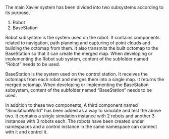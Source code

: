 The main Xavier system has been divided into two subsystems according to its purpose,

1. Robot
2. BaseStation

Robot subsystem is the system used on the robot. It contains components related to navigation, path planning and capturing of point clouds and building the octomap from them. It also transmits the built octomap to the BaseStation so that it can create the merged map. When developing or implementing the Robot sub system, content of the subfolder named “Robot” needs to be used.

BaseStation is the system used on the control station. It receives the octomaps from each  robot and merges them into a single map. It returns the merged octomap. When developing or implementing the BaseStation subsystem, content of the subfolder named “BaseStation” needs to be used.

In addition to these two components, A third component named “SimulationWorld” has been added as a way to simulate and test the above two. It contains a single simulation instance with 2 robots and another 3 instances with 3 robots each. The robots have been created under namespaces and a control instance in the same namespace can connect with it and control it.
